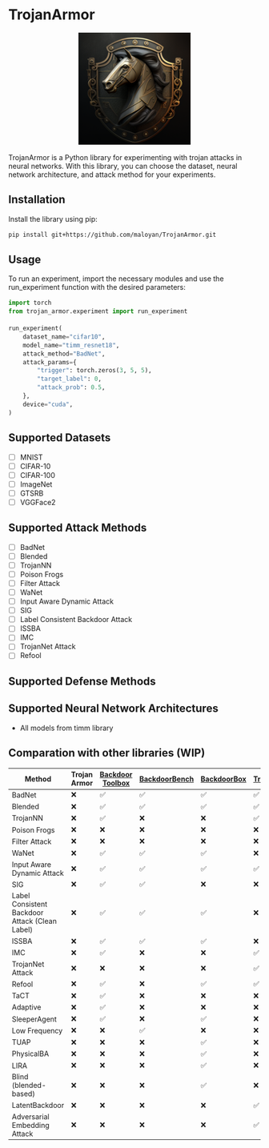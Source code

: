 # TrojanArmor

<p align="center">
<img src="assets/logo.png" width=224 height=224>
</p>

TrojanArmor is a Python library for experimenting with trojan attacks in neural networks. With this library, you can choose the dataset, neural network architecture, and attack method for your experiments.

## Installation

Install the library using pip:

```bash
pip install git+https://github.com/maloyan/TrojanArmor.git
```

## Usage

To run an experiment, import the necessary modules and use the run_experiment function with the desired parameters:

```python
import torch
from trojan_armor.experiment import run_experiment

run_experiment(
    dataset_name="cifar10",
    model_name="timm_resnet18",
    attack_method="BadNet",
    attack_params={
        "trigger": torch.zeros(3, 5, 5),
        "target_label": 0,
        "attack_prob": 0.5,
    },
    device="cuda",
)
```

## Supported Datasets

- [ ] MNIST
- [ ] CIFAR-10
- [ ] CIFAR-100
- [ ] ImageNet
- [ ] GTSRB
- [ ] VGGFace2

## Supported Attack Methods

- [ ] BadNet
- [ ] Blended
- [ ] TrojanNN
- [ ] Poison Frogs
- [ ] Filter Attack
- [ ] WaNet
- [ ] Input Aware Dynamic Attack
- [ ] SIG
- [ ] Label Consistent Backdoor Attack
- [ ] ISSBA
- [ ] IMC
- [ ] TrojanNet Attack
- [ ] Refool

## Supported Defense Methods

## Supported Neural Network Architectures

- All models from timm library

## Comparation with other libraries (WIP)

| Method                                         | Trojan Armor | [Backdoor Toolbox](https://github.com/vtu81/backdoor-toolbox) | [BackdoorBench](https://github.com/SCLBD/BackdoorBench) | [BackdoorBox](https://github.com/THUYimingLi/BackdoorBox) | [TrojanZoo](https://github.com/ain-soph/trojanzoo) |
|------------------------------------------------|--------------|------------------|----------------|-------------|-----------|
| BadNet                                         | ❌           | ✅               | ✅             | ✅          | ✅         |
| Blended                                        | ❌           | ✅               | ✅             | ✅          | ✅         |
| TrojanNN                                       | ❌           | ✅               | ❌             | ❌          | ✅         |
| Poison Frogs                                   | ❌           | ❌               | ❌             | ❌          | ❌         |
| Filter Attack                                  | ❌           | ❌               | ❌             | ❌          | ❌         |
| WaNet                                          | ❌           | ✅               | ✅             | ✅          | ❌         |
| Input Aware Dynamic Attack                     | ❌           | ✅               | ✅             | ✅          | ✅         |
| SIG                                            | ❌           | ✅               | ✅             | ❌          | ❌         |
| Label Consistent Backdoor Attack (Clean Label) | ❌           | ✅               | ✅             | ✅          | ❌         |
| ISSBA                                          | ❌           | ✅               | ✅             | ✅          | ❌         |
| IMC                                            | ❌           | ✅               | ❌             | ❌          | ✅         |
| TrojanNet Attack                               | ❌           | ❌               | ❌             | ❌          | ✅         |
| Refool                                         | ❌           | ✅               | ❌             | ✅          | ✅         |
| TaCT                                           | ❌           | ✅               | ❌             | ❌          | ❌         |
| Adaptive                                       | ❌           | ✅               | ❌             | ❌          | ❌         |
| SleeperAgent                                   | ❌           | ✅               | ❌             | ✅          | ❌         |
| Low Frequency                                  | ❌           | ❌               | ✅             | ❌          | ❌         |
| TUAP                                           | ❌           | ❌               | ❌             | ✅          | ❌         |
| PhysicalBA                                     | ❌           | ❌               | ❌             | ✅          | ❌         |
| LIRA                                           | ❌           | ❌               | ❌             | ✅          | ❌         |
| Blind (blended-based)                          | ❌           | ❌               | ❌             | ✅          | ❌         |
| LatentBackdoor                                 | ❌           | ❌               | ❌             | ❌          | ✅         |
| Adversarial Embedding Attack                   | ❌           | ❌               | ❌             | ❌          | ✅         |

